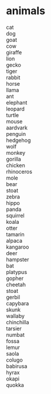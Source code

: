 # animals
cat  
dog  
goat  
cow  
giraffe  
lion  
gecko  
tiger  
rabbit  
horse  
llama  
ant  
elephant  
leopard  
turtle  
mouse  
aardvark  
penguin  
hedgehog  
wolf  
monkey  
gorilla  
chicken  
rhinoceros  
mole  
bear  
stoat  
zebra  
hippo  
panda  
squirrel  
koala  
otter  
tamarin  
alpaca  
kangaroo  
deer  
hampster  
bat  
platypus  
gopher  
cheetah  
stoat   
gerbil  
capybara  
skunk  
wallaby  
chinchilla  
tarsier  
numbat  
fossa  
lemur  
saola  
colugo  
babirusa  
hyrax  
okapi  
quokka  
